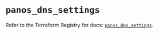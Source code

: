 # `panos_dns_settings`

Refer to the Terraform Registry for docs: [`panos_dns_settings`](https://registry.terraform.io/providers/paloaltonetworks/panos/2.0.5/docs/resources/dns_settings).
